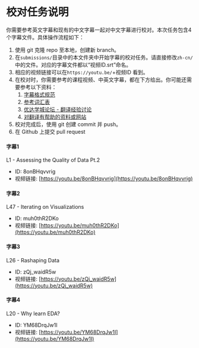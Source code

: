 # 校对任务说明

你需要参考英文字幕和现有的中文字幕一起对中文字幕进行校对。本次任务包含4个字幕文件。具体操作流程如下：

1. 使用 git 克隆 repo 至本地，创建新 branch。
2. 在`submissions/`目录中的本文件夹中开始字幕的校对任务。请直接修改`zh-cn/`中的文件。对应的字幕文件都以“视频ID.srt”命名。
3. 相应的视频链接可以在`https://youtu.be/`+视频ID 看到。
3. 在校对时，你需要参考的课程视频、中英文字幕，都在下方给出。你可能还需要参考以下资料：
    1. [字幕格式规范](https://github.com/udacity/cn-translation-volunteer-training/blob/master/documents/%E4%B8%AD%E6%96%87%E5%AD%97%E5%B9%95%E6%A0%BC%E5%BC%8F%E8%A7%84%E8%8C%83.md)
    2. [参考词汇表](https://docs.google.com/spreadsheets/d/1u5Nf9IEqfRR2EI4Q695KhH4dySIr9yF6rP2lTGrZKjg/edit?usp=sharing)
    3. [优达学城论坛 - 翻译经验讨论](https://discussions.youdaxue.com/c/translation/69-category)
    4. [对翻译有帮助的资料或网站](https://discussions.youdaxue.com/t/topic/3007)
4. 校对完成后，使用 git 创建 commit 并 push。
5. 在 Github 上提交 pull request


#### 字幕1

L1 - Assessing the Quality of Data Pt.2
- ID: 8onBHqvvrig
- 视频链接: [https://youtu.be/8onBHqvvrig](https://youtu.be/8onBHqvvrig)

#### 字幕2

L47 - Iterating on Visualizations
- ID: muh0thR2DKo
- 视频链接: [https://youtu.be/muh0thR2DKo](https://youtu.be/muh0thR2DKo)

#### 字幕3

L26 - Rashaping Data
- ID: zQj_waidR5w
- 视频链接: [https://youtu.be/zQj_waidR5w](https://youtu.be/zQj_waidR5w)

#### 字幕4

L20 - Why learn EDA?
- ID: YM68DrqJw1I
- 视频链接: [https://youtu.be/YM68DrqJw1I](https://youtu.be/YM68DrqJw1I)
